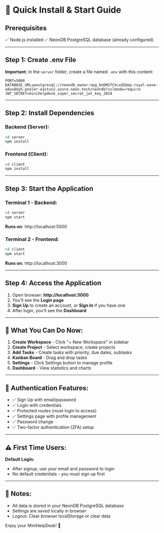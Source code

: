 # 🚀 Quick Install & Start Guide

## Prerequisites
✅ Node.js installed
✅ NeonDB PostgreSQL database (already configured)

---

## Step 1: Create .env File

**Important:** In the `server` folder, create a file named `.env` with this content:

```env
PORT=5000
DATABASE_URL=postgresql://neondb_owner:npg_bnDM2fCkcxQ5@ep-royal-wave-a8ux8dyh-pooler.eastus2.azure.neon.tech/neondb?sslmode=require
JWT_SECRET=minihelpdesk_super_secret_jwt_key_2024
```

---

## Step 2: Install Dependencies

### Backend (Server):
```bash
cd server
npm install
```

### Frontend (Client):
```bash
cd client
npm install
```

---

## Step 3: Start the Application

### Terminal 1 - Backend:
```bash
cd server
npm start
```
**Runs on:** http://localhost:5000

### Terminal 2 - Frontend:
```bash
cd client
npm start
```
**Runs on:** http://localhost:3000

---

## Step 4: Access the Application

1. Open browser: **http://localhost:3000**
2. You'll see the **Login page**
3. **Sign Up** to create an account, or **Sign In** if you have one
4. After login, you'll see the **Dashboard**

---

## 🎉 What You Can Do Now:

1. **Create Workspace** - Click "+ New Workspace" in sidebar
2. **Create Project** - Select workspace, create projects
3. **Add Tasks** - Create tasks with priority, due dates, subtasks
4. **Kanban Board** - Drag and drop tasks
5. **Settings** - Click Settings button to manage profile
6. **Dashboard** - View statistics and charts

---

## 🔐 Authentication Features:

- ✅ Sign Up with email/password
- ✅ Login with credentials
- ✅ Protected routes (must login to access)
- ✅ Settings page with profile management
- ✅ Password change
- ✅ Two-factor authentication (2FA) setup

---

## ⚠️ First Time Users:

**Default Login:**
- After signup, use your email and password to login
- No default credentials - you must sign up first

---

## 📝 Notes:

- All data is stored in your NeonDB PostgreSQL database
- Settings are saved locally in browser
- Logout: Clear browser localStorage or clear data

Enjoy your MiniHelpDesk! 🚀
